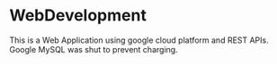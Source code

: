 # WebDevelopment

This is a Web Application using google cloud platform and REST APIs. Google MySQL was shut to prevent charging.
